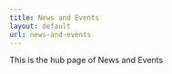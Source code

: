 ```yaml
---
title: News and Events
layout: default
url: news-and-events
---
```


This is the hub page of News and Events
